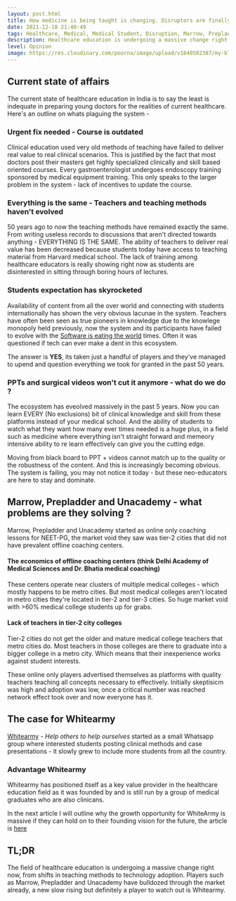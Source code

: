 ```yaml
---
layout: post.html
title: How medicine is being taught is changing. Disruptors are finally here
date: 2021-12-18 21:40:49
tags: Healthcare, Medical, Medical Student, Disruption, Marrow, Prepladder, Whietarmy
description: Healthcare education is undergoing a massive change right now. Players such as PrepLadder, Marrow and Whitearmy are here to stay for a reason.
level: Opinion
image: https://res.cloudinary.com/poorna/image/upload/v1640502387/my-blog/Screenshot_2021-12-26_at_12-35-35_The_White_Army.png
---
```


## Current state of affairs
The current state of healthcare education in India is to say the least is indequate in preparing young doctors for the realities of current healthcare. Here's an outline on whats plaguing the system - 

### Urgent fix needed - Course is outdated
Clinical education used very old methods of teaching have failed to deliver real value to real clinical scenarios. This is justified by the fact that most doctors post their masters get highly specialized clinically and skill based oriented courses. Every gastroenterologist undergoes endoscopy training sponsored by medical equipment training. This only speaks to the larger problem in the system - lack of incentives to update the course.

### Everything is the same - Teachers and teaching methods haven't evolved
50 years ago to now the teaching methods have remained exactly the same. From writing useless records to discussions that aren't directed towards anything - EVERYTHING IS THE SAME. The ability of teachers to deliver real value has been decreased because students today have access to teaching material from Harvard medical school. The lack of training among healthcare educators is really showing right now as students are disinterested in sitting through boring hours of lectures.

### Students expectation has skyrocketed
Availability of content from all the over world and connecting with students internationally has shown the very obvious lacunae in the system. Teachers have often been seen as true pioneers in knowledge due to the knowlege monopoly held previously, now the system and its participants have failed to evolve with the [Software is eating the world](https://a16z.com/) times. Often it was questioned if tech can ever make a dent in this ecosystem.

The answer is **YES**, its taken just a handful of players and they've managed to upend and question everything we took for granted in the past 50 years.

### PPTs and surgical videos won't cut it anymore - what do we do ?
The ecosystem has eveolved massively in the past 5 years. Now you can learn EVERY (No exclusions) bit of clinical knowledge and skill from these platforms instead of your medical school. And the ability of students to watch what they want how many ever times needed is a huge plus, in a field such as medicine where everything isn't straight forward and memeory intensive ability to re learn effectively can give you the cutting edge. 

Moving from black board to PPT + videos cannot match up to the quality or the robustness of the content. And this is increasingly becoming obvious. The system is failing, you may not notice it today - but these neo-educators are here to stay and dominate.

## Marrow, Prepladder and Unacademy - what problems are they solving ?
Marrow, Prepladder and Unacademy started as online only coaching lessons for NEET-PG, the market void they saw was tier-2 cities that did not have prevalent offline coaching centers. 
#### The economics of offline coaching centers (think Delhi Academy of Medical Sciences  and Dr. Bhatia medical coaching) 
These centers operate near clusters of multiple medical colleges - which mostly happens to be metro cities. But most medical colleges aren't located in metro cities they're located in tier-2 and tier-3 cities. So huge market void with >60% medical college students up for grabs.
#### Lack of teachers in tier-2 city colleges
Tier-2 cities do not get the older and mature medical college teachers that metro cities do. Most teachers in those colleges are there to graduate into a bigger college in a metro city. Which means that their inexperience works against student interests.

These online only players advertised themselves as platforms with quality teachers teaching all concepts necessary to effectively. Initially skeptisicm was high and adoption was low, once a critical number was reached network effect took over and now everyone has it.

## The case for Whitearmy
[Whitearmy](https://thewhitearmy.in/) - *Help others to help ourselves* started as a small Whatsapp group where interested students posting clinical methods and case presentations - it slowly grew to include more students from all the country.
### Advantage Whitearmy
Whitearmy has positioned itself as a key value provider in the healthcare education field as it was founded by and is still run by a group of medical graduates who are also clinicans. 

In the next article I will outline why the growth opportunity for WhiteArmy is massive if they can hold on to their founding vision for the future, the article is [here](/post/whitearmy-opportunities-risks-and-future)


## TL;DR
The field of healthcare education is undergoing a massive change right now, from shifts in teaching methods to technology adoption. Players such as Marrow, Prepladder and Unacademy have bulldozed through the market already, a new slow rising but definitely a player to watch out is Whitearmy.